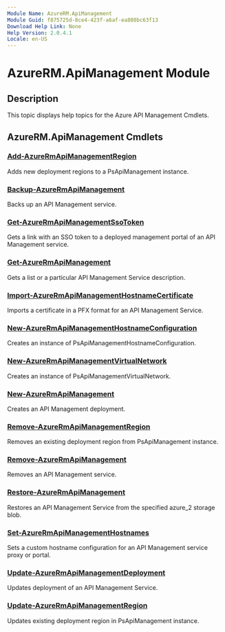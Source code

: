 ```yaml
---
Module Name: AzureRM.ApiManagement
Module Guid: f875725d-8ce4-423f-a6af-ea880bc63f13
Download Help Link: None
Help Version: 2.0.4.1
Locale: en-US
---
```


# AzureRM.ApiManagement Module
## Description
This topic displays help topics for the Azure API Management Cmdlets. 

## AzureRM.ApiManagement Cmdlets
### [Add-AzureRmApiManagementRegion](.\Add-AzureRmApiManagementRegion.md)
Adds new deployment regions to a PsApiManagement instance.


### [Backup-AzureRmApiManagement](.\Backup-AzureRmApiManagement.md)
Backs up an API Management service.


### [Get-AzureRmApiManagementSsoToken](.\Get-AzureRmApiManagementSsoToken.md)
Gets a link with an SSO token to a deployed management portal of an API Management service.


### [Get-AzureRmApiManagement](.\Get-AzureRmApiManagement.md)
Gets a list or a particular API Management Service description.


### [Import-AzureRmApiManagementHostnameCertificate](.\Import-AzureRmApiManagementHostnameCertificate.md)
Imports a certificate in a PFX format for an API Management Service.


### [New-AzureRmApiManagementHostnameConfiguration](.\New-AzureRmApiManagementHostnameConfiguration.md)
Creates an instance of PsApiManagementHostnameConfiguration.


### [New-AzureRmApiManagementVirtualNetwork](.\New-AzureRmApiManagementVirtualNetwork.md)
Creates an instance of PsApiManagementVirtualNetwork.


### [New-AzureRmApiManagement](.\New-AzureRmApiManagement.md)
Creates an API Management deployment.


### [Remove-AzureRmApiManagementRegion](.\Remove-AzureRmApiManagementRegion.md)
Removes an existing deployment region from PsApiManagement instance.


### [Remove-AzureRmApiManagement](.\Remove-AzureRmApiManagement.md)
Removes an API Management service.


### [Restore-AzureRmApiManagement](.\Restore-AzureRmApiManagement.md)
Restores an API Management Service from the specified azure_2 storage blob.


### [Set-AzureRmApiManagementHostnames](.\Set-AzureRmApiManagementHostnames.md)
Sets a custom hostname configuration for an API Management service proxy or portal.


### [Update-AzureRmApiManagementDeployment](.\Update-AzureRmApiManagementDeployment.md)
Updates deployment of an API Management Service.


### [Update-AzureRmApiManagementRegion](.\Update-AzureRmApiManagementRegion.md)
Updates existing deployment region in PsApiManagement instance.




